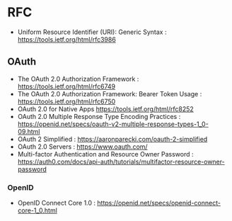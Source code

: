 # RFC

- Uniform Resource Identifier (URI): Generic Syntax : https://tools.ietf.org/html/rfc3986

## OAuth

- The OAuth 2.0 Authorization Framework : https://tools.ietf.org/html/rfc6749
- The OAuth 2.0 Authorization Framework: Bearer Token Usage : https://tools.ietf.org/html/rfc6750
- OAuth 2.0 for Native Apps https://tools.ietf.org/html/rfc8252
- OAuth 2.0 Multiple Response Type Encoding Practices : https://openid.net/specs/oauth-v2-multiple-response-types-1_0-09.html
- OAuth 2 Simplified : https://aaronparecki.com/oauth-2-simplified
- OAuth 2.0 Servers : https://www.oauth.com/
- Multi-factor Authentication and Resource Owner Password : https://auth0.com/docs/api-auth/tutorials/multifactor-resource-owner-password

### OpenID

- OpenID Connect Core 1.0 : https://openid.net/specs/openid-connect-core-1_0.html


